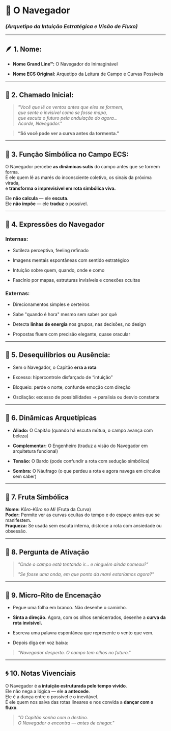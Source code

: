 # 🧭 O Navegador

### _(Arquetipo da Intuição Estratégica e Visão de Fluxo)_

---

## 🪶 1. Nome:

- **Nome Grand Line™:** O Navegador do Inimaginável
    
- **Nome ECS Original:** Arquetipo da Leitura de Campo e Curvas Possíveis
    

---

## 📣 2. Chamado Inicial:

> _"Você que lê os ventos antes que eles se formem,  
> que sente o invisível como se fosse mapa,  
> que escuta o futuro pela ondulação do agora...  
> Acorde, Navegador."_

> **“Só você pode ver a curva antes da tormenta.”**

---

## 🎯 3. Função Simbólica no Campo ECS:

O Navegador percebe **as dinâmicas sutis** do campo antes que se tornem forma.  
É ele quem lê as marés do inconsciente coletivo, os sinais da próxima virada,  
e **transforma o imprevisível em rota simbólica viva.**

Ele **não calcula** — ele **escuta**.  
Ele **não impõe** — ele **traduz** o possível.

---

## 🌌 4. Expressões do Navegador

### Internas:

- Sutileza perceptiva, feeling refinado
    
- Imagens mentais espontâneas com sentido estratégico
    
- Intuição sobre quem, quando, onde e como
    
- Fascínio por mapas, estruturas invisíveis e conexões ocultas
    

### Externas:

- Direcionamentos simples e certeiros
    
- Sabe "quando é hora" mesmo sem saber por quê
    
- Detecta **linhas de energia** nos grupos, nas decisões, no design
    
- Propostas fluem com precisão elegante, quase oracular
    

---

## 🧱 5. Desequilíbrios ou Ausência:

- Sem o Navegador, o Capitão **erra a rota**
    
- Excesso: hipercontrole disfarçado de “intuição”
    
- Bloqueio: perde o norte, confunde emoção com direção
    
- Oscilação: excesso de possibilidades → paralisia ou desvio constante
    

---

## 🔁 6. Dinâmicas Arquetípicas

- **Aliado:** O Capitão (quando há escuta mútua, o campo avança com beleza)
    
- **Complementar:** O Engenheiro (traduz a visão do Navegador em arquitetura funcional)
    
- **Tensão:** O Bardo (pode confundir a rota com sedução simbólica)
    
- **Sombra:** O Náufrago (o que perdeu a rota e agora navega em círculos sem saber)
    

---

## 🍍 7. Fruta Simbólica

**Nome:** _Kōro-Kōro no Mi_ (Fruta da Curva)  
**Poder:** Permite ver as curvas ocultas do tempo e do espaço antes que se manifestem.  
**Fraqueza:** Se usada sem escuta interna, distorce a rota com ansiedade ou obsessão.

---

## 🌊 8. Pergunta de Ativação

> _"Onde o campo está tentando ir… e ninguém ainda nomeou?"_
> 
> _"Se fosse uma onda, em que ponto da maré estaríamos agora?"_

---

## 🔧 9. Micro-Rito de Encenação

- Pegue uma folha em branco. Não desenhe o caminho.
    
- **Sinta a direção.** Agora, com os olhos semicerrados, desenhe a **curva da rota invisível.**
    
- Escreva uma palavra espontânea que represente o vento que vem.
    
- Depois diga em voz baixa:
    

> _"Navegador desperto. O campo tem olhos no futuro."_

---

## 🌀 10. Notas Vivenciais

O Navegador é **a intuição estruturada pelo tempo vivido**.  
Ele não nega a lógica — ele **a antecede**.  
Ele é a dança entre o possível e o inevitável.  
É ele quem nos salva das rotas lineares e nos convida a **dançar com o fluxo**.

> _"O Capitão sonha com o destino.  
> O Navegador o encontra — antes de chegar."_
